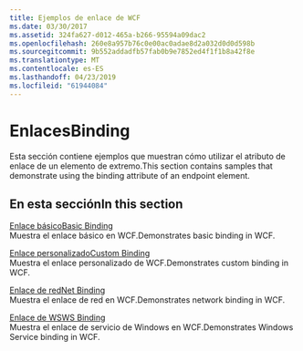 ```yaml
---
title: Ejemplos de enlace de WCF
ms.date: 03/30/2017
ms.assetid: 324fa627-d012-465a-b266-95594a09dac2
ms.openlocfilehash: 260e8a957b76c0e00ac0adae8d2a032d0d0d598b
ms.sourcegitcommit: 9b552addadfb57fab0b9e7852ed4f1f1b8a42f8e
ms.translationtype: MT
ms.contentlocale: es-ES
ms.lasthandoff: 04/23/2019
ms.locfileid: "61944084"
---
```

# <a name="binding"></a><span data-ttu-id="997b8-102">Enlaces</span><span class="sxs-lookup"><span data-stu-id="997b8-102">Binding</span></span>

<span data-ttu-id="997b8-103">Esta sección contiene ejemplos que muestran cómo utilizar el atributo de enlace de un elemento de extremo.</span><span class="sxs-lookup"><span data-stu-id="997b8-103">This section contains samples that demonstrate using the binding attribute of an endpoint element.</span></span>  
  
## <a name="in-this-section"></a><span data-ttu-id="997b8-104">En esta sección</span><span class="sxs-lookup"><span data-stu-id="997b8-104">In this section</span></span>
  
 [<span data-ttu-id="997b8-105">Enlace básico</span><span class="sxs-lookup"><span data-stu-id="997b8-105">Basic Binding</span></span>](../../../../docs/framework/wcf/samples/basic-binding.md)  
 <span data-ttu-id="997b8-106">Muestra el enlace básico en WCF.</span><span class="sxs-lookup"><span data-stu-id="997b8-106">Demonstrates basic binding in WCF.</span></span>  
  
 [<span data-ttu-id="997b8-107">Enlace personalizado</span><span class="sxs-lookup"><span data-stu-id="997b8-107">Custom Binding</span></span>](../../../../docs/framework/wcf/samples/custom-binding.md)  
 <span data-ttu-id="997b8-108">Muestra el enlace personalizado de WCF.</span><span class="sxs-lookup"><span data-stu-id="997b8-108">Demonstrates custom binding in WCF.</span></span>  
  
 [<span data-ttu-id="997b8-109">Enlace de red</span><span class="sxs-lookup"><span data-stu-id="997b8-109">Net Binding</span></span>](../../../../docs/framework/wcf/samples/net-binding.md)  
 <span data-ttu-id="997b8-110">Muestra el enlace de red en WCF.</span><span class="sxs-lookup"><span data-stu-id="997b8-110">Demonstrates network binding in WCF.</span></span>  
  
 [<span data-ttu-id="997b8-111">Enlace de WS</span><span class="sxs-lookup"><span data-stu-id="997b8-111">WS Binding</span></span>](../../../../docs/framework/wcf/samples/ws-binding.md)  
 <span data-ttu-id="997b8-112">Muestra el enlace de servicio de Windows en WCF.</span><span class="sxs-lookup"><span data-stu-id="997b8-112">Demonstrates Windows Service binding in WCF.</span></span>

